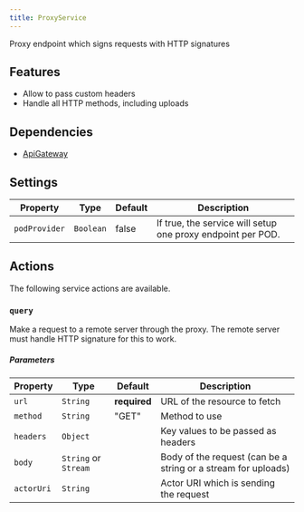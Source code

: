 ```yaml
---
title: ProxyService
---
```


Proxy endpoint which signs requests with HTTP signatures

## Features

- Allow to pass custom headers
- Handle all HTTP methods, including uploads

## Dependencies

- [ApiGateway](https://moleculer.services/docs/0.14/moleculer-web.html)

## Settings

| Property      | Type      | Default | Description                                                 |
| ------------- | --------- | ------- | ----------------------------------------------------------- |
| `podProvider` | `Boolean` | false   | If true, the service will setup one proxy endpoint per POD. |

## Actions

The following service actions are available.

### `query`

Make a request to a remote server through the proxy.
The remote server must handle HTTP signature for this to work.

##### Parameters

| Property   | Type                 | Default      | Description                                                   |
| ---------- | -------------------- | ------------ | ------------------------------------------------------------- |
| `url`      | `String`             | **required** | URL of the resource to fetch                                  |
| `method`   | `String`             | "GET"        | Method to use                                                 |
| `headers`  | `Object`             |              | Key values to be passed as headers                            |
| `body`     | `String` or `Stream` |              | Body of the request (can be a string or a stream for uploads) |
| `actorUri` | `String`             |              | Actor URI which is sending the request                        |
